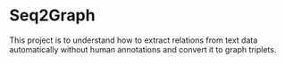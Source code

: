 # Seq2Graph
This project is to understand how to extract relations from text data automatically without human annotations and convert it to graph triplets.
